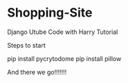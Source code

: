 # Shopping-Site
Django Utube Code with Harry Tutorial

Steps to start

pip install pycrytodome
pip install pillow

And there we go!!!!!!!
